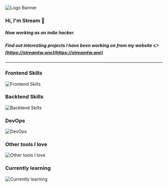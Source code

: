 ![Logo Banner](https://streamtw.one/Logo-wide.jpg)

### Hi, I'm Stream  👋
##### Now working as an indie hacker.
##### Find out interesting projects I have been working on from my website 👉 [https://streamtw.one](https://streamtw.one)

<!--
**streamtw/streamtw** is a ✨ _special_ ✨ repository because its `README.md` (this file) appears on your GitHub profile.

Here are some ideas to get you started:

- 🔭 I’m currently working on ...
- 🌱 I’m currently learning ...
- 👯 I’m looking to collaborate on ...
- 🤔 I’m looking for help with ...
- 💬 Ask me about ...
- 📫 How to reach me: ...
- 😄 Pronouns: ...
- ⚡ Fun fact: ...
-->

---

### Frontend Skills
![Frontend Skills](https://skillicons.dev/icons?i=js,css,html,svg,vue,pinia,vitest,sass,pug)

### Backtend Skills
![Backtend Skills](https://skillicons.dev/icons?i=php,laravel,nodejs,express,python,mysql,sqlite)

### DevOps
![DevOps](https://skillicons.dev/icons?i=git,docker,nginx,bash,jenkins,ansible,selenium)

### Other tools I love
![Other tools I love](https://skillicons.dev/icons?i=figma,firebase,md,graphql)

### Currently learning
![Currently learning](https://skillicons.dev/icons?i=typescript,c,go)

